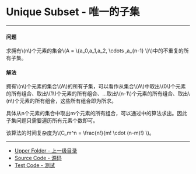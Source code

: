 <script type="text/javascript" src="https://cdnjs.cloudflare.com/ajax/libs/mathjax/2.7.1/MathJax.js?config=TeX-AMS-MML_HTMLorMML"></script>

# Unique Subset - 唯一的子集

--------

#### 问题

<p id="i">求拥有\(n\)个元素的集合\(A = \{a_0,a_1,a_2, \cdots ,a_{n-1} \}\)中的不重复的所有子集。 </p>

#### 解法

<p id="i">拥有\(n\)个元素的集合\(A\)的所有子集，可以看作从集合\(A\)中取出\(0\)个元素的所有组合、取出\(1\)个元素的所有组合、...取出\(n-1\)个元素的所有组合、取出\(n\)个元素的所有组合，这些所有组合即为所求。 </p>
<p id="i">具体从n个元素的集合中取出m个元素的所有组合，可以通过<Combination>中的算法求出。因此子集问题只需要遍历所有元素个数即可。</p>
<p id="i">该算法的时间复杂度为\(C_m^n = \frac{n!}{m! \cdot (n-m)!} \)。 </p>
</div>

--------

* [Upper Folder - 上一级目录](../)
* [Source Code - 源码](https://github.com/zhaochenyou/Way-to-Algorithm/blob/master/src/CombinatorialMathematics/Subset.hpp)
* [Test Code - 测试](https://github.com/zhaochenyou/Way-to-Algorithm/blob/master/src/CombinatorialMathematics/Subset.cpp)
